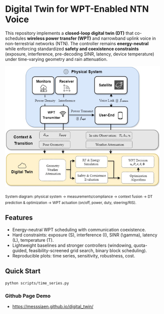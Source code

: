 # Digital Twin for WPT-Enabled NTN Voice

This repository implements a **closed-loop digital twin (DT)** that co-schedules **wireless power transfer (WPT)** and narrowband uplink voice in non-terrestrial networks (NTN). The controller remains **energy-neutral** while enforcing standardized **safety and coexistence constraints** (exposure, interference, pre-decoding SINR, latency, device temperature) under time-varying geometry and rain attenuation.

![System Overview](figs/system_overview.jpg)

<sub>System diagram: physical system → measurements/compliance → context fusion → DT prediction & optimization → WPT actuation (on/off, power, duty, steering/RIS).</sub>

## Features
- Energy-neutral WPT scheduling with communication coexistence.
- Hard constraints: exposure \(S\), interference \(I\), SINR \(\gamma\), latency \(L\), temperature \(T\).
- Lightweight baselines and stronger controllers (windowing, quota-guided, feasibility-screened grid search, binary block scheduling).
- Reproducible plots: time series, sensitivity, robustness, cost.

## Quick Start
```bash
python scripts/time_series.py
```

### Github Page Demo
- https://messsiaen.github.io/digital_twin/